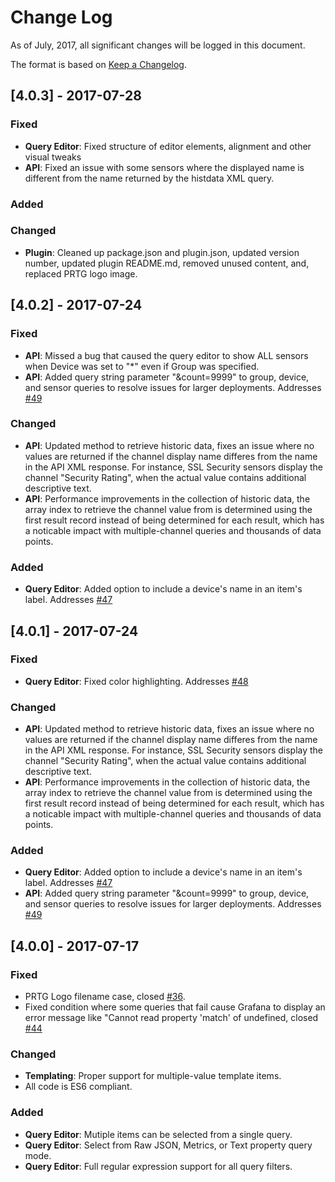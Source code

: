 # Change Log

As of July, 2017, all significant changes will be logged in this document.

The format is based on [Keep a Changelog](http://keepachangelog.com/en/1.0.0/).

## [4.0.3] - 2017-07-28

### Fixed

- **Query Editor**: Fixed structure of editor elements, alignment and other visual tweaks
- **API**: Fixed an issue with some sensors where the displayed name is different from the name returned by the histdata XML query. 

### Added

### Changed

- **Plugin**: Cleaned up package.json and plugin.json, updated version number, updated plugin README.md, removed unused content, and, replaced PRTG logo image.

## [4.0.2] - 2017-07-24

### Fixed

- **API**: Missed a bug that caused the query editor to show ALL sensors when Device was set to "*" even if Group was specified. 
- **API**: Added query string parameter "&count=9999" to group, device, and sensor queries to resolve issues for larger deployments. Addresses [#49](https://github.com/neuralfraud/grafana-prtg/issues/49)

### Changed

- **API**: Updated method to retrieve historic data, fixes an issue where no values are returned if the channel display name differes from the name in the API XML response. For instance, SSL Security sensors display the channel "Security Rating", when the actual value contains additional descriptive text. 
- **API**: Performance improvements in the collection of historic data, the array index to retrieve the channel value from is determined using the first result record instead of being determined for each result, which has a noticable impact with multiple-channel queries and thousands of data points. 

### Added

- **Query Editor**: Added option to include a device's name in an item's label. Addresses [#47](https://github.com/neuralfraud/grafana-prtg/issues/47)

## [4.0.1] - 2017-07-24

### Fixed

- **Query Editor**: Fixed color highlighting. Addresses [#48](https://github.com/neuralfraud/grafana-prtg/issues/48)

### Changed

- **API**: Updated method to retrieve historic data, fixes an issue where no values are returned if the channel display name differes from the name in the API XML response. For instance, SSL Security sensors display the channel "Security Rating", when the actual value contains additional descriptive text. 
- **API**: Performance improvements in the collection of historic data, the array index to retrieve the channel value from is determined using the first result record instead of being determined for each result, which has a noticable impact with multiple-channel queries and thousands of data points. 

### Added

- **Query Editor**: Added option to include a device's name in an item's label. Addresses [#47](https://github.com/neuralfraud/grafana-prtg/issues/47)
- **API**: Added query string parameter "&count=9999" to group, device, and sensor queries to resolve issues for larger deployments. Addresses [#49](https://github.com/neuralfraud/grafana-prtg/issues/49)

## [4.0.0] - 2017-07-17

### Fixed

- PRTG Logo filename case, closed [#36](https://github.com/neuralfraud/grafana-prtg/issues/36).
- Fixed condition where some queries that fail cause Grafana to display an error message like "Cannot read property 'match' of undefined, closed [#44](https://github.com/neuralfraud/grafana-prtg/issues/44)

### Changed

- **Templating**: Proper support for multiple-value template items.
- All code is ES6 compliant.

### Added

- **Query Editor**: Mutiple items can be selected from a single query.
- **Query Editor**: Select from Raw JSON, Metrics, or Text property query mode.
- **Query Editor**: Full regular expression support for all query filters.
